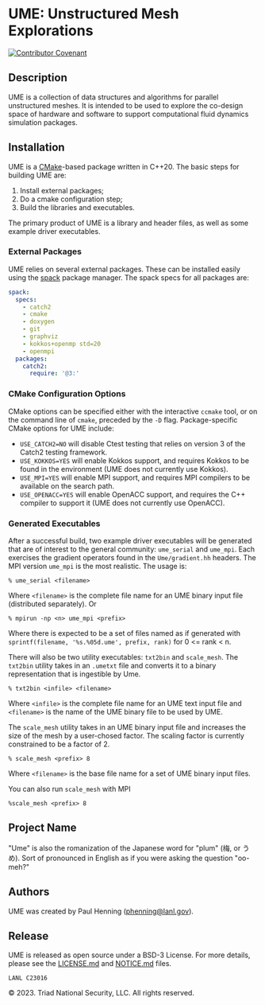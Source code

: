 # UME: Unstructured Mesh Explorations

[![Contributor
Covenant](https://img.shields.io/badge/Contributor%20Covenant-2.1-4baaaa.svg)](code_of_conduct.md)


## Description

UME is a collection of data structures and algorithms for parallel
unstructured meshes. It is intended to be used to explore the
co-design space of hardware and software to support computational
fluid dynamics simulation packages.

## Installation

UME is a [CMake](https://cmake.org)-based package written in
C++20. The basic steps for building UME are:
  1. Install external packages; 
  2. Do a cmake configuration step; 
  3. Build the libraries and executables.

The primary product of UME is a library and header files, as well as
some example driver executables.

### External Packages

UME relies on several external packages. These can be installed easily
using the [spack](https://github.com/spack/spack) package
manager. The spack specs for all packages are:
```yaml
spack:
  specs:
    - catch2
    - cmake
    - doxygen
    - git
    - graphviz
    - kokkos+openmp std=20
    - openmpi
  packages:
    catch2:
      require: '@3:'
```

### CMake Configuration Options

CMake options can be specified either with the interactive `ccmake`
tool, or on the command line of `cmake`, preceded by the `-D`
flag. Package-specific CMake options for UME include:
* `USE_CATCH2=NO` will disable Ctest testing that relies on version 3 
  of the Catch2 testing framework.
* `USE_KOKKOS=YES` will enable Kokkos support, and requires Kokkos
  to be found in the environment (UME does not currently use Kokkos).
* `USE_MPI=YES` will enable MPI support, and requires MPI compilers
  to be available on the search path.
* `USE_OPENACC=YES` will enable OpenACC support, and requires the
  C++ compiler to support it (UME does not currently use OpenACC).


### Generated Executables

After a successful build, two example driver executables will be
generated that are of interest to the general community: `ume_serial`
and `ume_mpi`.  Each exercises the gradient operators found in the
`Ume/gradient.hh` headers.  The MPI version `ume_mpi` is the most
realistic. The usage is:
```shell
% ume_serial <filename>
```
Where `<filename>` is the complete file name for an UME binary input
file (distributed separately). Or

```shell
% mpirun -np <n> ume_mpi <prefix>
```
Where there is expected to be a set of files named as if generated
with `sprintf(filename, '%s.%05d.ume', prefix, rank)` for 0 <= rank <
n. 

There will also be two utility executables: `txt2bin` and `scale_mesh`.
The `txt2bin` utility takes in an `.umetxt` file and converts it to
a binary representation that is ingestible by Ume.
```shell
% txt2bin <infile> <filename>
```
Where `<infile>` is the complete file name for an UME text input
file and `<filename>` is the name of the UME binary file to be 
used by UME.

The `scale_mesh` utility takes in an UME binary input file and 
increases the size of the mesh by a user-chosed factor. The scaling
factor is currently constrained to be a factor of 2.
```shell
% scale_mesh <prefix> 8
```
Where `<filename>` is the base file name for a set of UME binary input
files.

You can also run `scale_mesh` with MPI
```
%scale_mesh <prefix> 8
```

## Project Name

"Ume" is also the romanization of the Japanese word for "plum" (梅, or
うめ).  Sort of pronounced in English as if you were asking the
question "oo-meh?"


## Authors

UME was created by Paul Henning (<phenning@lanl.gov>).


## Release

UME is released as open source under a BSD-3 License.  For more
details, please see the [LICENSE.md](LICENSE.md) and
[NOTICE.md](NOTICE.md) files.

`LANL C23016`

&copy; 2023. Triad National Security, LLC. All rights reserved.
